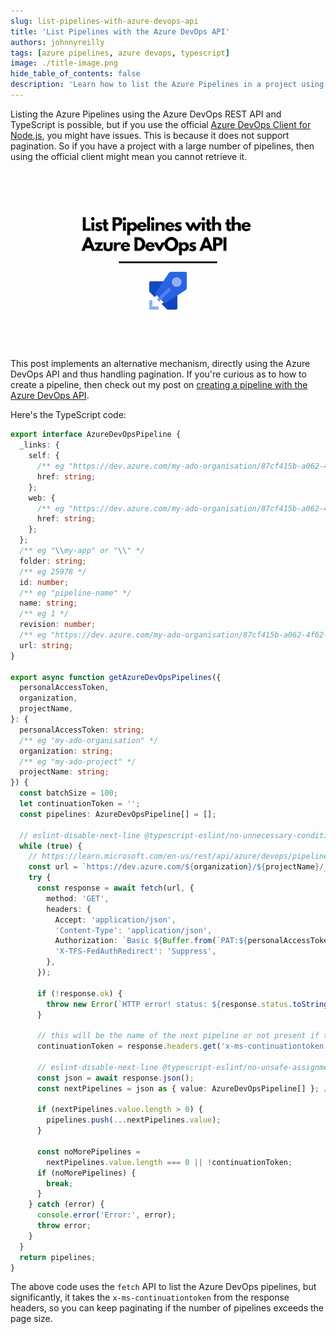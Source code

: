 ```yaml
---
slug: list-pipelines-with-azure-devops-api
title: 'List Pipelines with the Azure DevOps API'
authors: johnnyreilly
tags: [azure pipelines, azure devops, typescript]
image: ./title-image.png
hide_table_of_contents: false
description: 'Learn how to list the Azure Pipelines in a project using the Azure DevOps REST API with TypeScript and the continuation token.'
---
```


Listing the Azure Pipelines using the Azure DevOps REST API and TypeScript is possible, but if you use the official [Azure DevOps Client for Node.js](https://github.com/microsoft/azure-devops-node-api), you might have issues. This is because it does not support pagination. So if you have a project with a large number of pipelines, then using the official client might mean you cannot retrieve it.

![title image reading "List Pipelines with the Azure DevOps API" with the relevant logos](title-image.png)

This post implements an alternative mechanism, directly using the Azure DevOps API and thus handling pagination. If you're curious as to how to create a pipeline, then check out my post on [creating a pipeline with the Azure DevOps API](../2025-04-06-list-pipelines-with-azure-devops-api/index.md).

<!--truncate-->

Here's the TypeScript code:

```ts
export interface AzureDevOpsPipeline {
  _links: {
    self: {
      /** eg "https://dev.azure.com/my-ado-organisation/87cf415b-a062-4f62-93e2-b37c26aa268b/_apis/pipelines/6805?revision=1" */
      href: string;
    };
    web: {
      /** eg "https://dev.azure.com/my-ado-organisation/87cf415b-a062-4f62-93e2-b37c26aa268b/_build/definition?definitionId=6805" */
      href: string;
    };
  };
  /** eg "\\my-app" or "\\" */
  folder: string;
  /** eg 25978 */
  id: number;
  /** eg "pipeline-name" */
  name: string;
  /** eg 1 */
  revision: number;
  /** eg "https://dev.azure.com/my-ado-organisation/87cf415b-a062-4f62-93e2-b37c26aa268b/_apis/pipelines/25978?revision=1" */
  url: string;
}

export async function getAzureDevOpsPipelines({
  personalAccessToken,
  organization,
  projectName,
}: {
  personalAccessToken: string;
  /** eg "my-ado-organisation" */
  organization: string;
  /** eg "my-ado-project" */
  projectName: string;
}) {
  const batchSize = 100;
  let continuationToken = '';
  const pipelines: AzureDevOpsPipeline[] = [];

  // eslint-disable-next-line @typescript-eslint/no-unnecessary-condition
  while (true) {
    // https://learn.microsoft.com/en-us/rest/api/azure/devops/pipelines/pipelines/list?view=azure-devops-rest-7.1
    const url = `https://dev.azure.com/${organization}/${projectName}/_apis/pipelines?api-version=7.1&$top=${batchSize.toString()}&continuationToken=${continuationToken}`;
    try {
      const response = await fetch(url, {
        method: 'GET',
        headers: {
          Accept: 'application/json',
          'Content-Type': 'application/json',
          Authorization: `Basic ${Buffer.from(`PAT:${personalAccessToken}`).toString('base64')}`,
          'X-TFS-FedAuthRedirect': 'Suppress',
        },
      });

      if (!response.ok) {
        throw new Error(`HTTP error! status: ${response.status.toString()}`);
      }

      // this will be the name of the next pipeline or not present if there are no more pipelines
      continuationToken = response.headers.get('x-ms-continuationtoken') ?? '';

      // eslint-disable-next-line @typescript-eslint/no-unsafe-assignment
      const json = await response.json();
      const nextPipelines = json as { value: AzureDevOpsPipeline[] }; // TODO: validate with Zod

      if (nextPipelines.value.length > 0) {
        pipelines.push(...nextPipelines.value);
      }

      const noMorePipelines =
        nextPipelines.value.length === 0 || !continuationToken;
      if (noMorePipelines) {
        break;
      }
    } catch (error) {
      console.error('Error:', error);
      throw error;
    }
  }
  return pipelines;
}
```

The above code uses the `fetch` API to list the Azure DevOps pipelines, but significantly, it takes the `x-ms-continuationtoken` from the response headers, so you can keep paginating if the number of pipelines exceeds the page size.
